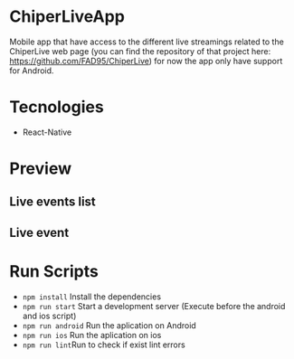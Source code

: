 # ChiperLiveApp

Mobile app that have access to the different live streamings related to the ChiperLive web page (you can find the repository of that project here: https://github.com/FAD95/ChiperLive) for now the app only have support for Android.

# Tecnologies

* React-Native

# Preview

## Live events list

## Live event

# Run Scripts

* `npm install` Install the dependencies
* `npm run start` Start a development server (Execute before the android and ios script)
* `npm run android` Run the aplication on Android
* `npm run ios` Run the aplication on ios
* `npm run lint`Run to check if exist lint errors




